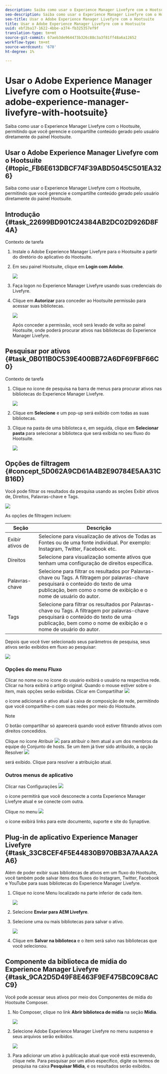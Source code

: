 ```yaml
---
description: Saiba como usar o Experience Manager Livefyre com o Hootsuite, permitindo que você gerencie e compartilhe conteúdo gerado pelo usuário diretamente do painel Hootsuite.
seo-description: Saiba como usar o Experience Manager Livefyre com o Hootsuite, permitindo que você gerencie e compartilhe conteúdo gerado pelo usuário diretamente do painel Hootsuite.
seo-title: Usar o Adobe Experience Manager Livefyre com o Hootsuite
title: Usar o Adobe Experience Manager Livefyre com o Hootsuite
uuid: ebf2ba17-1622-4bbe-a374-fb325357ef9f
translation-type: tm+mt
source-git-commit: 67aeb3de964473b326c88c3a3f81ff48a6a12652
workflow-type: tm+mt
source-wordcount: '678'
ht-degree: 1%

---
```



# Usar o Adobe Experience Manager Livefyre com o Hootsuite{#use-adobe-experience-manager-livefyre-with-hootsuite}

Saiba como usar o Experience Manager Livefyre com o Hootsuite, permitindo que você gerencie e compartilhe conteúdo gerado pelo usuário diretamente do painel Hootsuite.

## Usar o Adobe Experience Manager Livefyre com o Hootsuite {#topic_FB6E613DBCF74F39ABD5045C501EA326}

Saiba como usar o Experience Manager Livefyre com o Hootsuite, permitindo que você gerencie e compartilhe conteúdo gerado pelo usuário diretamente do painel Hootsuite.

## Introdução {#task_22699BD901C24384AB2DC02D926D8F4A}

Contexto de tarefa

1. Instale o Adobe Experience Manager Livefyre para o Hootsuite a partir do diretório do aplicativo do Hootsuite.

1. Em seu painel Hootsuite, clique em **Login com Adobe**.

   ![](assets/hootsuite-login.png)

1. Faça logon no Experience Manager Livefyre usando suas credenciais do Livefyre.
1. Clique em **Autorizar** para conceder ao Hootsuite permissão para acessar suas bibliotecas.

   ![](assets/hootsuite-authorize.png)

   Após conceder a permissão, você será levado de volta ao painel Hootsuite, onde poderá procurar ativos nas bibliotecas do Experience Manager Livefyre.

## Pesquisar por ativos {#task_0B011B0C539E400BB72A6DF69FBF66C0}

Contexto de tarefa

1. Clique no ícone de pesquisa na barra de menus para procurar ativos nas bibliotecas do Experience Manager Livefyre.

   ![](assets/hootsuite-search.png)

1. Clique em **Selecione** e um pop-up será exibido com todas as suas bibliotecas.
1. Clique na pasta de uma biblioteca e, em seguida, clique em **Selecionar pasta** para selecionar a biblioteca que será exibida no seu fluxo do Hootsuite.

   ![](assets/hootsuite-select.png)

## Opções de filtragem {#concept_5D062A9CD61A4B2E90784E5AA31CB16D}

Você pode filtrar os resultados da pesquisa usando as seções Exibir ativos de, Direitos, Palavras-chave e Tags.

![](assets/hootsuite-filters.png)

As opções de filtragem incluem:

| Seção | Descrição |
|--- |--- |
| Exibir ativos de | Selecione para visualização de ativos de Todas as Fontes ou de uma fonte individual. Por exemplo: Instagram, Twitter, Facebook etc. |
| Direitos | Selecione para visualização somente ativos que tenham uma configuração de direitos específica. |
| Palavras-chave | Selecione para filtrar os resultados por Palavras-chave ou Tags. A filtragem por palavras-chave pesquisará o conteúdo do texto de uma publicação, bem como o nome de exibição e o nome de usuário do autor. |
| Tags | Selecione para filtrar os resultados por Palavras-chave ou Tags. A filtragem por palavras-chave pesquisará o conteúdo do texto de uma publicação, bem como o nome de exibição e o nome de usuário do autor. |

Depois que você tiver selecionado seus parâmetros de pesquisa, seus ativos serão exibidos em fluxo ao pesquisar:

![](assets/hootsuite-stream.png)

### Opções do menu Fluxo

Clicar no nome ou no ícone do usuário exibirá o usuário na respectiva rede. Clicar na hora exibirá o artigo original. Quando o mouse estiver sobre o item, mais opções serão exibidas. Clicar em Compartilhar ![](assets/share.png)

o ícone adicionará o ativo atual à caixa de composição de rede, permitindo que você compartilhe-o com suas redes por meio do Hootsuite.

>[!NOTE]
>
>O botão compartilhar só aparecerá quando você estiver filtrando ativos com direitos concedidos.

Clique no ícone Atribuir ![](assets/assign.png) para atribuir o item atual a um dos membros da equipe do Conjunto de hosts. Se um item já tiver sido atribuído, a opção Resolver ![](assets/resolve.png)

será exibido. Clique para resolver a atribuição atual.

### Outros menus de aplicativo

Clicar nas Configurações ![](assets/settings.png)

o ícone permitirá que você desconecte a conta Experience Manager Livefyre atual e se conecte com outra.

Clique no menu ![](assets/menu.png)

o ícone exibirá links para este documento, suporte e site do Synaptive.

## Plug-in de aplicativo Experience Manager Livefyre {#task_33C8CEF4F5E44830B970BB3A7AAA2AA6}

Além de poder exibir suas bibliotecas de ativos em um fluxo do Hootsuite, você também pode salvar itens dos fluxos do Instagram, Twitter, Facebook e YouTube para suas bibliotecas do Experience Manager Livefyre.

1. Clique no ícone Menu localizado na parte inferior de cada item.

   ![](assets/hootsuite-menu-icon.png)

1. Selecione **Enviar para AEM Livefyre**.
1. Selecione uma ou mais bibliotecas para salvar o ativo.

   ![](assets/hootsuite-save.png)

1. Clique em **Salvar na biblioteca** e o item será salvo nas bibliotecas que você selecionou.

## Componente da biblioteca de mídia do Experience Manager Livefyre {#task_9CA2D5D49F8E463F9EF475BC09C8ACC9}

Você pode acessar seus ativos por meio dos Componentes de mídia do Hootsuite Composer.

1. No Composer, clique no link **Abrir biblioteca de mídia** na seção **Mídia**.

   ![](assets/hootsuite-open-media-library.png)

1. Selecione Adobe Experience Manager Livefyre no menu suspenso e seus arquivos serão exibidos.

   ![](assets/hootsuite-aem-files.png)

1. Para adicionar um ativo à publicação atual que você está escrevendo, clique nele. Para pesquisar por um ativo específico, digite os termos de pesquisa na caixa **Pesquisar Mídia**, e os resultados serão exibidos.
